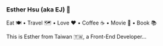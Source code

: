 ### Esther Hsu (aka EJ) 👋

Eat 🍽 • Travel 🗺 • Love ♥️ • Coffee ☕️ • Movie 🎥 • Book 📚

This is Esther from Taiwan 🇹🇼, a Front-End Developer…
